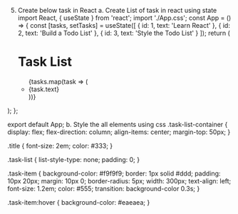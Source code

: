 5. Create  below task in React
a. Create List of  task in react using state
import React, { useState } from 'react';
import './App.css';
const App = () => {
  const [tasks, setTasks] = useState([
    { id: 1, text: 'Learn React' },
    { id: 2, text: 'Build a Todo List' },
    { id: 3, text: 'Style the Todo List' }
  ]);
  return (
    <div className="task-list-container">
      <h1 className="title">Task List</h1>
      <ul className="task-list">
        {tasks.map(task => (
          <li key={task.id} className="task-item">{task.text}</li>
        ))}
      </ul>
    </div>
  );
};

export default App;
b. Style the all elements using css
.task-list-container {
  display: flex;
  flex-direction: column;
  align-items: center;
  margin-top: 50px;
}

.title {
  font-size: 2em;
  color: #333;
}

.task-list {
  list-style-type: none;
  padding: 0;
}

.task-item {
  background-color: #f9f9f9;
  border: 1px solid #ddd;
  padding: 10px 20px;
  margin: 10px 0;
  border-radius: 5px;
  width: 300px;
  text-align: left;
  font-size: 1.2em;
  color: #555;
  transition: background-color 0.3s;
}

.task-item:hover {
  background-color: #eaeaea;
}
